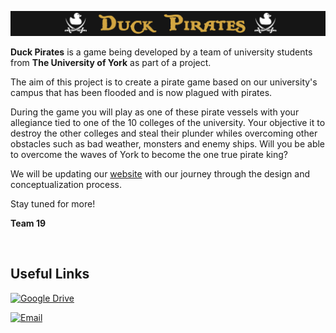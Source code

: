 ![Title](images/Title.png)

**Duck Pirates** is a game being developed by a team of university students from **The University of York** as part of a project.

The aim of this project is to create a pirate game based on our university's campus that has been flooded and is now plagued with pirates.

During the game you will play as one of these pirate vessels with your allegiance tied to one of the 10 colleges of the university.
Your objective it to destroy the other colleges and steal their plunder whiles overcoming other obstacles such as bad weather, monsters and enemy ships.
Will you be able to overcome the waves of York to become the one true pirate king?

We will be updating our <a href="https://duck-pirates.github.io/" target="_blank">website</a> with our journey through the design and conceptualization process.

Stay tuned for more!

**Team 19** 

<br>

## Useful Links

[![Google Drive](https://img.shields.io/static/v1?label=%20&message=Google%20Drive%20Folder&color=34A853&style=flat&logo=googledrive)](https://drive.google.com/drive/folders/1hJqjWuq5lhOoj07_k-1w93YmWBBX1mkj?usp=sharing)

[![Email](https://img.shields.io/static/v1?label=%20&message=Email%20Contacts&color=white&style=flat&logo=gmail)](mailto:abd516@york.ac.uk;bw1193@york.ac.uk;dfb505@york.ac.uk;dp1091@york.ac.uk;hm1561@york.ac.uk;hs1815@york.ac.uk?subject=Question%20For%20The%20DuckPirates%20Project)
<br>
